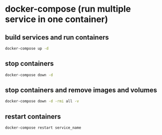# docker-compose (run multiple service in one container)

## build services and run containers 

```bash
docker-compose up -d
```

## stop containers 

```bash
docker-compose down -d
```

## stop containers and remove images and volumes

```bash
docker-compose down -d -rmi all -v
```

## restart containers 

```bash
docker-compose restart service_name
```